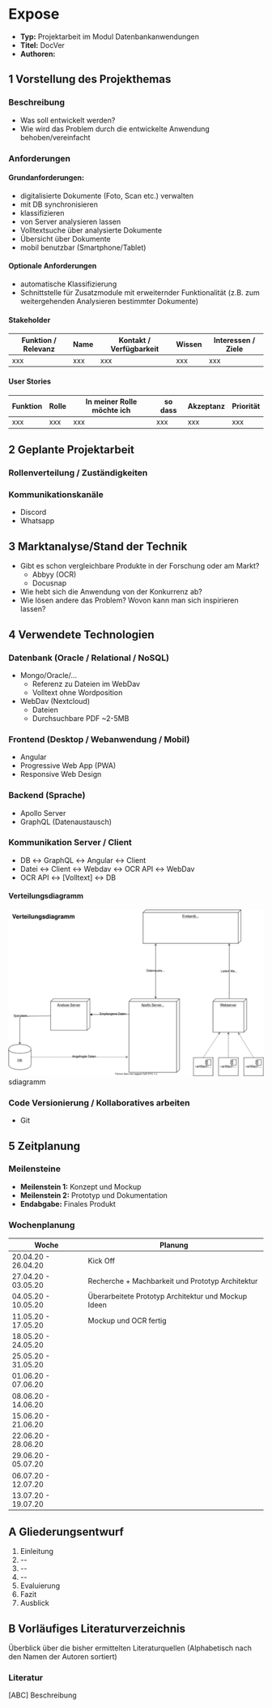 # Expose

- **Typ:** Projektarbeit im Modul Datenbankanwendungen
- **Titel:** DocVer
- **Authoren:**

## 1 Vorstellung des Projekthemas

### Beschreibung
- Was soll entwickelt werden?
- Wie wird das Problem durch die entwickelte Anwendung behoben/vereinfacht

###  Anforderungen

#### Grundanforderungen:

 - digitalisierte Dokumente (Foto, Scan etc.) verwalten
 - mit DB synchronisieren
 - klassifizieren
 - von Server analysieren lassen
 - Volltextsuche über analysierte Dokumente
 - Übersicht über Dokumente
 - mobil benutzbar (Smartphone/Tablet)

#### Optionale Anforderungen

 - automatische Klassifizierung
 - Schnittstelle für Zusatzmodule mit erweiternder Funktionalität (z.B. zum weitergehenden Analysieren bestimmter Dokumente)

#### Stakeholder
| Funktion / Relevanz | Name | Kontakt / Verfügbarkeit | Wissen | Interessen / Ziele |
|---|---|---|---|---|
| xxx | xxx | xxx | xxx | xxx | xxx |

#### User Stories
| Funktion | Rolle | In meiner Rolle möchte ich | so dass | Akzeptanz | Priorität |
| --| --| -- | -- | -- | -- |
| xxx | xxx | xxx | xxx | xxx | xxx |

## 2 Geplante Projektarbeit

### Rollenverteilung / Zuständigkeiten

### Kommunikationskanäle
- Discord
- Whatsapp

## 3 Marktanalyse/Stand der Technik

- Gibt es schon vergleichbare Produkte in der Forschung oder am Markt?
	- Abbyy (OCR)
	- Docusnap
- Wie hebt sich die Anwendung von der Konkurrenz ab?
- Wie lösen andere das Problem? Wovon kann man sich inspirieren lassen?

## 4 Verwendete Technologien

### Datenbank (Oracle / Relational / NoSQL)

- Mongo/Oracle/…
  - Referenz zu Dateien im WebDav
  - Volltext ohne Wordposition
- WebDav (Nextcloud)
  - Dateien
  - Durchsuchbare PDF ~2-5MB

### Frontend (Desktop / Webanwendung / Mobil)

- Angular
- Progressive Web App (PWA)
- Responsive Web Design

### Backend (Sprache)

- Apollo Server
- GraphQL (Datenaustausch)

### Kommunikation Server / Client

- DB ↔ GraphQL ↔ Angular ↔ Client
- Datei ↔ Client ↔ Webdav ↔ OCR API ↔ WebDav
- OCR API ↔ [Volltext] ↔ DB

#### Verteilungsdiagramm

![Verteilung](./resources/doc-ver_Verteilung.svg)sdiagramm

### Code Versionierung / Kollaboratives arbeiten

- Git

## 5 Zeitplanung

### Meilensteine

- **Meilenstein 1:** Konzept und Mockup
- **Meilenstein 2:** Prototyp und Dokumentation
- **Endabgabe:** Finales Produkt

### Wochenplanung

| Woche| Planung |
|--|--|
| 20.04.20 - 26.04.20 | Kick Off |
| 27.04.20 - 03.05.20 | Recherche + Machbarkeit und Prototyp Architektur |
| 04.05.20 - 10.05.20 | Überarbeitete Prototyp Architektur und Mockup Ideen |
| 11.05.20 - 17.05.20 | Mockup und OCR fertig |
| 18.05.20 - 24.05.20 |  |
| 25.05.20 - 31.05.20 |  |
| 01.06.20 - 07.06.20 |  |
| 08.06.20 - 14.06.20 |  |
| 15.06.20 - 21.06.20 |  |
| 22.06.20 - 28.06.20 |  |
| 29.06.20 - 05.07.20 |  |
| 06.07.20 - 12.07.20 |  |
| 13.07.20 - 19.07.20 |  |

## A Gliederungsentwurf

 1. Einleitung
 2. --
 3. --
 4. --
 5. Evaluierung
 6. Fazit
 7. Ausblick

## B Vorläufiges Literaturverzeichnis
Überblick über die bisher ermittelten Literaturquellen (Alphabetisch nach den Namen der Autoren sortiert)

### Literatur
[ABC] Beschreibung